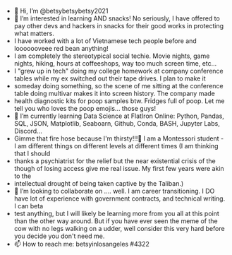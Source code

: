 - 👋 Hi, I’m @betsybetsybetsy2021
- 👀 I’m interested in learning AND snacks!  No seriously, I have offered to pay other devs and hackers in snacks for their good works in protecting what matters.  
- I have worked with a lot of Vietnamese tech people before and looooooveee red bean anything!  
- I am completely the stereotypical social techie.  Movie nights, game nights, hiking, hours at coffeeshops, way too much screen time, etc...
- I "grew up in tech" doing my college homework at company conference tables while my ex switched out their tape drives. I plan to make it 
- someday doing something, so the scene of me sitting at the conference table doing multivar makes it into screen history.  The company made 
- health diagnostic kits for poop samples btw.  Fridges full of poop.  Let me tell you who loves the poop emojis... those guys!  
- 🌱 I’m currently learning Data Science at FlatIron Online: Python, Pandas, SQL, JSON, Matplotlib, Seaboarn, Github, Conda, BASH, Jupyter Labs, Discord... 
- Gimme that fire hose because I'm thirsty!!!🚒 I am a Montessori student - I am different things on different levels at different times (I am thinking that I should 
- thanks a psychiatrist for the relief but the near existential crisis of the though of losing access give me real issue. My first few years were akin to the
-  intellectual drought of being taken captive by the Taliban.)
- 💞️ I’m looking to collaborate on .... well.  I am career transitioning.  I DO have lot of experience with government contracts, and technical writing.  I can beta
- test anything, but I will likely be learning more from you all at this point than the other way around. But if you have ever seen the meme of the cow with no 
legs walking on a udder, well consider this very hard before you decide you don't need me.
- 📫 How to reach me: betsyinlosangeles #4322

<!---
betsybetsybetsy2021/betsybetsybetsy2021 is a ✨ special ✨ repository because its `README.md` (this file) appears on your GitHub profile.
You can click the Preview link to take a look at your changes.
--->
